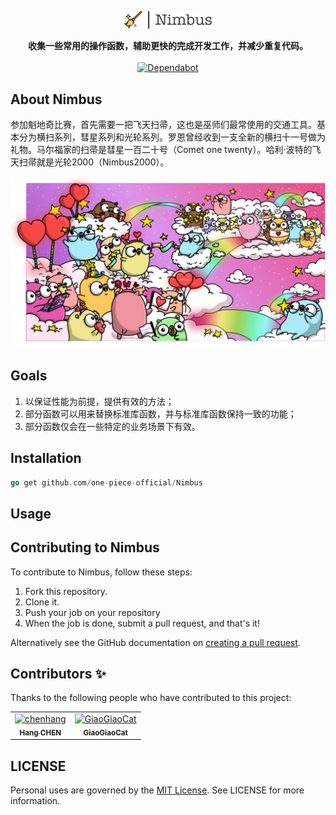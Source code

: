 <p align="center">
  <img width="140"src="./logo.png">
</p>

<div align="center">
  <strong>
    收集一些常用的操作函数，辅助更快的完成开发工作，并减少重复代码。
  </strong>
</div>
<br>

<div align="center">
  <a href="https://app.dependabot.com/accounts/one-piece-official/repos/333034167">
    <img src="https://api.dependabot.com/badges/status?host=github&repo=one-piece-official/Nimbus&identifier=333034167" alt="Dependabot">
  </a>
</div>

## About Nimbus

参加魁地奇比赛，首先需要一把飞天扫帚，这也是巫师们最常使用的交通工具。基本分为横扫系列，彗星系列和光轮系列。罗恩曾经收到一支全新的横扫十一号做为礼物。马尔福家的扫帚是彗星一百二十号（Comet one twenty）。哈利·波特的飞天扫帚就是光轮2000（Nimbus2000）。

![footer](https://raw.githubusercontent.com/gobridge/about-us/master/gb_header.png)

## Goals

1. 以保证性能为前提，提供有效的方法；
2. 部分函数可以用来替换标准库函数，并与标准库函数保持一致的功能；
3. 部分函数仅会在一些特定的业务场景下有效。

## Installation

```go
go get github.com/one-piece-official/Nimbus
```

## Usage

## Contributing to Nimbus
<!--- If your README is long or you have some specific process or steps you want contributors to follow, consider creating a separate CONTRIBUTING.md file--->
To contribute to Nimbus, follow these steps:

1. Fork this repository.
2. Clone it.
3. Push your job on your repository
4. When the job is done, submit a pull request, and that's it!

Alternatively see the GitHub documentation on [creating a pull request](https://help.github.com/en/github/collaborating-with-issues-and-pull-requests/creating-a-pull-request).

## Contributors ✨

Thanks to the following people who have contributed to this project:

<!-- ALL-CONTRIBUTORS-LIST:START - Do not remove or modify this section -->
<!-- prettier-ignore -->
<table>
  <tr>
    <td align="center"><a href="https://github.com/chenhang"><img src="https://avatars1.githubusercontent.com/u/3467833?v=4" width="80px;" alt="chenhang"/><br /><sub><b>Hang CHEN</b></sub></a></td>
    <td align="center"><a href="https://github.com/GiaoGiaoCat"><img src="https://avatars.githubusercontent.com/u/173622?v=4" width="80px;" alt="GiaoGiaoCat"/><br /><sub><b>GiaoGiaoCat</b></sub></a></td>
  </tr>
</table>

## LICENSE

Personal uses are governed by the [MIT License](<https://github.com/one-piece-official/Nimbus/blob/main/LICENSE>). See LICENSE for more information.

